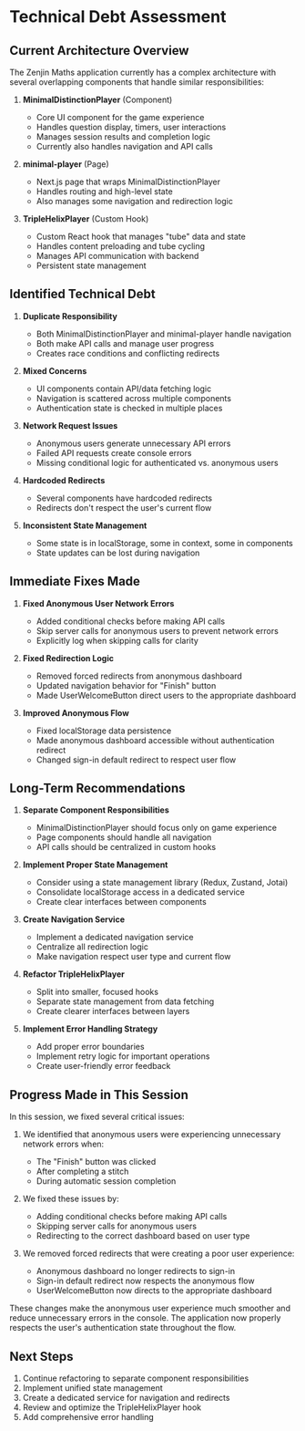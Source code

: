 # Technical Debt Assessment

## Current Architecture Overview

The Zenjin Maths application currently has a complex architecture with several overlapping components that handle similar responsibilities:

1. **MinimalDistinctionPlayer** (Component)
   - Core UI component for the game experience
   - Handles question display, timers, user interactions
   - Manages session results and completion logic
   - Currently also handles navigation and API calls

2. **minimal-player** (Page)
   - Next.js page that wraps MinimalDistinctionPlayer
   - Handles routing and high-level state
   - Also manages some navigation and redirection logic

3. **TripleHelixPlayer** (Custom Hook)
   - Custom React hook that manages "tube" data and state
   - Handles content preloading and tube cycling
   - Manages API communication with backend
   - Persistent state management

## Identified Technical Debt

1. **Duplicate Responsibility**
   - Both MinimalDistinctionPlayer and minimal-player handle navigation
   - Both make API calls and manage user progress
   - Creates race conditions and conflicting redirects

2. **Mixed Concerns**
   - UI components contain API/data fetching logic
   - Navigation is scattered across multiple components
   - Authentication state is checked in multiple places

3. **Network Request Issues**
   - Anonymous users generate unnecessary API errors
   - Failed API requests create console errors
   - Missing conditional logic for authenticated vs. anonymous users

4. **Hardcoded Redirects**
   - Several components have hardcoded redirects
   - Redirects don't respect the user's current flow

5. **Inconsistent State Management**
   - Some state is in localStorage, some in context, some in components
   - State updates can be lost during navigation

## Immediate Fixes Made

1. **Fixed Anonymous User Network Errors**
   - Added conditional checks before making API calls
   - Skip server calls for anonymous users to prevent network errors
   - Explicitly log when skipping calls for clarity

2. **Fixed Redirection Logic**
   - Removed forced redirects from anonymous dashboard
   - Updated navigation behavior for "Finish" button
   - Made UserWelcomeButton direct users to the appropriate dashboard

3. **Improved Anonymous Flow**
   - Fixed localStorage data persistence
   - Made anonymous dashboard accessible without authentication redirect
   - Changed sign-in default redirect to respect user flow

## Long-Term Recommendations

1. **Separate Component Responsibilities**
   - MinimalDistinctionPlayer should focus only on game experience
   - Page components should handle all navigation
   - API calls should be centralized in custom hooks

2. **Implement Proper State Management**
   - Consider using a state management library (Redux, Zustand, Jotai)
   - Consolidate localStorage access in a dedicated service
   - Create clear interfaces between components

3. **Create Navigation Service**
   - Implement a dedicated navigation service
   - Centralize all redirection logic
   - Make navigation respect user type and current flow

4. **Refactor TripleHelixPlayer**
   - Split into smaller, focused hooks
   - Separate state management from data fetching
   - Create clearer interfaces between layers

5. **Implement Error Handling Strategy**
   - Add proper error boundaries
   - Implement retry logic for important operations
   - Create user-friendly error feedback

## Progress Made in This Session

In this session, we fixed several critical issues:

1. We identified that anonymous users were experiencing unnecessary network errors when:
   - The "Finish" button was clicked
   - After completing a stitch
   - During automatic session completion

2. We fixed these issues by:
   - Adding conditional checks before making API calls
   - Skipping server calls for anonymous users
   - Redirecting to the correct dashboard based on user type

3. We removed forced redirects that were creating a poor user experience:
   - Anonymous dashboard no longer redirects to sign-in
   - Sign-in default redirect now respects the anonymous flow
   - UserWelcomeButton now directs to the appropriate dashboard

These changes make the anonymous user experience much smoother and reduce unnecessary errors in the console. The application now properly respects the user's authentication state throughout the flow.

## Next Steps

1. Continue refactoring to separate component responsibilities
2. Implement unified state management
3. Create a dedicated service for navigation and redirects
4. Review and optimize the TripleHelixPlayer hook
5. Add comprehensive error handling